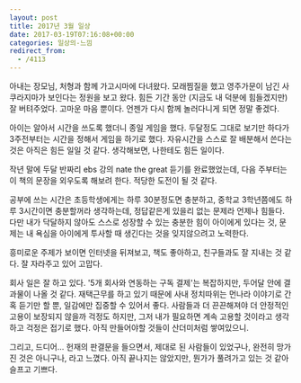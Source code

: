 ```yaml
---
layout: post
title: 2017년 3월 일상
date: 2017-03-19T07:16:08+00:00
categories: 일상의-느낌
redirect_from:
  - /4113
---
```


아내는 장모님, 처형과 함께 가고시마에 다녀왔다. 모래찜질을 했고 영주가문이 남긴 사쿠라지마가 보인다는 정원을 보고 왔다. 힘든 기간 동안 (지금도 내 덕분에 힘들겠지만) 잘 버텨주었다. 고마운 마음 뿐이다. 언젠가 다시 함께 놀러다니게 되면 정말 좋겠다.

아이는 알아서 시간을 쓰도록 했더니 종일 게임을 했다. 두달정도 그대로 보기만 하다가 3주전부터는 시간을 정해서 게임을 하기로 했다. 자유시간을 스스로 잘 배분해서 쓴다는 것은 아직은 힘든 일일 것 같다. 생각해보면, 나한테도 힘든 일이다.

작년 말에 두달 반짜리 ebs 강의 nate the great 듣기를 완료했었는데, 다음 주부터는 이 책의 문장을 외우도록 해보려 한다. 적당한 도전이 될 것 같다.

공부에 쓰는 시간은 초등학생에게는 하루 30분정도면 충분하고, 중학교 3학년쯤에도 하루 3시간이면 충분할꺼라 생각하는데, 정답같은게 있을리 없는 문제라 언제나 힘들다. 다만 내가 닥달하지 않아도 스스로 성장할 수 있는 충분한 힘이 아이에게 있다는 것, 문제는 내 욕심을 아이에게 투사할 때 생긴다는 것을 잊지않으려고 노력한다.

흥미로운 주제가 보이면 인터넷을 뒤져보고, 책도 좋아하고, 친구들과도 잘 지내는 것 같다. 잘 자라주고 있어 고맙다.

회사 일은 잘 하고 있다. '5개 회사와 연동하는 구독 결제'는 복잡하지만, 두어달 안에 결과물이 나올 것 같다. 재택근무를 하고 있기 때문에 사내 정치따위는 먼나라 이야기로 간혹 듣기만 할 뿐, 일감에만 집중할 수 있어서 좋다. 사람들과 더 끈끈해져야 더 안정적인 고용이 보장되지 않을까 걱정도 하지만, 그저 내가 필요하면 계속 고용할 것이라고 생각하고 걱정은 접기로 했다. 아직 만들어야할 것들이 산더미처럼 쌓여있으니.

그리고, 드디어... 헌재의 판결문을 들으면서, 제대로 된 사람들이 있었구나, 완전히 망가진 것은 아니구나, 라고 느꼈다. 아직 끝나지는 않았지만, 뭔가가 풀려가고 있는 것 같아 슬프고 기쁘다.
<div id=comments>
</div>
